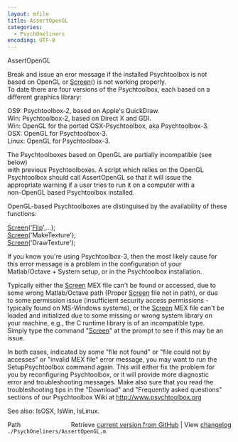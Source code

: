 ```yaml
---
layout: mfile
title: AssertOpenGL
categories:
  - PsychOneliners
encoding: UTF-8
---
```


AssertOpenGL  

Break and issue an eror message if the installed Psychtoolbox is not  
based on OpenGL or [Screen](/docs/Screen)() is not working properly.  
To date there are four versions of the Psychtoolbox, each based on a  
different graphics library:  

 OS9: Psychtoolbox-2, based on Apple's QuickDraw.  
 Win: Psychtoolbox-2, based on Direct X and GDI.  
 Win: OpenGL for the ported OSX-Psychtoolbox, aka Psychtoolbox-3.  
 OSX: OpenGL for Psychtoolbox-3.  
 Linux: OpenGL for Psychtoolbox-3.  

 The Psychtoolboxes based on OpenGL are partially incompatible (see below)  
 with previous Psychtoolboxes.  A script which relies on the OpenGL  
 Psychtoolbox should call AssertOpenGL so that it will issue the  
 appropriate warning if a user tries to run it on a computer with a  
 non-OpenGL based Psychtoolbox installed.  

 OpenGL-based Psychtoolboxes are distinguised by the availability of these  
 functions:  

  [Screen](/docs/Screen)('[Flip](/docs/Flip)',...);  
  [Screen](/docs/Screen)('MakeTexture');  
  [Screen](/docs/Screen)('DrawTexture');  


 If you know you're using Psychtoolbox-3, then the most likely cause for  
 this error message is a problem in the configuration of your  
 Matlab/Octave + System setup, or in the Psychtoolbox installation.  

 Typically either the [Screen](/docs/Screen) MEX file can't be found or accessed, due to  
 some wrong Matlab/Octave path (Proper [Screen](/docs/Screen) file not in path), or due  
 to some permission issue (insufficient security access permissions -  
 typically found on MS-Windows systems), or the [Screen](/docs/Screen) MEX file can't be  
 loaded and initialized due to some missing or wrong system library on  
 your machine, e.g., the C runtime library is of an incompatible type.  
 Simply type the command "[Screen](/docs/Screen)" at the prompt to see if this may be an  
 issue.  

 In both cases, indicated by some "file not found" or "file could not by  
 accesses" or "invalid MEX file" error message, you may want to run the  
 SetupPsychtoolbox command again. This will either fix the problem for  
 you by reconfiguring Psychtoolbox, or it will provide more diagnostic  
 error and troubleshooting messages. Make also sure that you read the  
 troubleshooting tips in the "Download" and "Frequently asked questions"  
 sections of our Psychtoolbox Wiki at http://www.psychtoolbox.org  

See also: IsOSX, IsWin, IsLinux.  


<div class="code_header" style="text-align:right;">
  <span style="float:left;">Path&nbsp;&nbsp;</span> <span class="counter">Retrieve <a href=
  "https://raw.github.com/Psychtoolbox-3/Psychtoolbox-3/beta/./PsychOneliners/AssertOpenGL.m">current version from GitHub</a> | View <a href=
  "https://github.com/Psychtoolbox-3/Psychtoolbox-3/commits/beta/./PsychOneliners/AssertOpenGL.m">changelog</a></span>
</div>
<div class="code">
  <code>./PsychOneliners/AssertOpenGL.m</code>
</div>
